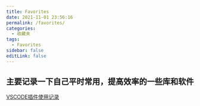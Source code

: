 ```yaml
---
title: Favorites
date: 2021-11-01 23:56:16
permalink: /favorites/
categories:
  - 收藏夹
tags:
  - Favorites
sidebar: false
editLink: false
---
```


## 主要记录一下自己平时常用，提高效率的一些库和软件

[VSCODE插件使用记录](02.vscode_tools.md)
